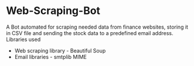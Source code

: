 # Web-Scraping-Bot
A Bot automated for scraping needed data from finance websites, storing it in CSV file and sending the stock data to a predefined email address.\
Libraries used
* Web scraping library - Beautiful Soup
* Email libraries - smtplib
                    MIME
